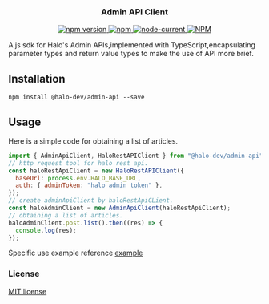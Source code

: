 <h3 align="center">Admin API Client</h3>

<p align="center">
  <a href="https://www.npmjs.com/package/@halo-dev/admin-api">
    <img src="https://img.shields.io/npm/v/@halo-dev/admin-api.svg" alt="npm version"/>
  </a>
  <a href="https://www.npmjs.com/package/@halo-dev/admin-api">
      <img alt="npm" src="https://img.shields.io/npm/dm/@halo-dev/admin-api" alt="Downloads"/>
  </a>
  <a href="https://github.com/halo-dev/js-sdk/blob/master/packages/admin-api/package.json">
      <img alt="node-current" src="https://img.shields.io/node/v/@halo-dev/admin-api?color=blue">
  </a>
  <a href="https://github.com/halo-dev/js-sdk/blob/master/LICENSE">
    <img alt="NPM" src="https://img.shields.io/npm/l/@halo-dev/admin-api" alt="LICENSE">
  </a>
</p>

<p>A js sdk for Halo's Admin APIs,implemented with TypeScript,encapsulating parameter types and return value types to make the use of API more brief.</p>

## Installation

```shell
npm install @halo-dev/admin-api --save
```

## Usage

Here is a simple code for obtaining a list of articles.

```javascript
import { AdminApiClient, HaloRestAPIClient } from "@halo-dev/admin-api";
// http request tool for halo rest api.
const haloRestApiClient = new HaloRestAPIClient({
  baseUrl: process.env.HALO_BASE_URL,
  auth: { adminToken: "halo admin token" },
});
// create adminApiClient by haloRestApiCLient.
const haloAdminClient = new AdminApiClient(haloRestApiClient);
// obtaining a list of articles.
haloAdminClient.post.list().then((res) => {
  console.log(res);
});
```

Specific use example reference [example](https://github.com/halo-dev/js-sdk/tree/master/example)

### License

[MIT license](/LICENSE)
